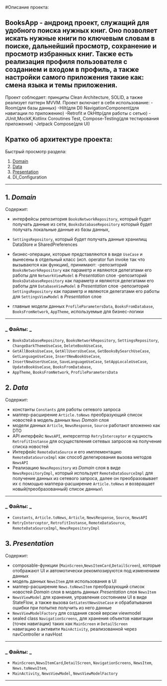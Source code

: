 #Описание проекта:

BooksApp - андроид проект, служащий для удобного поиска нужных книг. Оно позволяет искать нужные книги по 
ключевым словам в поиске, дальнейший просмотр, сохранение и просмотр избранных книг.
Также есть реализация профиля пользователя с созданием и входом в профиль, а также настройки самого приложения такие как: смена языка и темы приложения.
----
Проект соблюдает: принципы Clean Architecture, SOLID, а также реализует паттерн MVVM.
Проект включает в себя использование: 
-Room(для базы данных) 
-Hilt(для DI) 
NavigationComponent(для навигации по приложению) 
-Retrofit и OkHttp(для работы с сетью)
-JUnit,MockK,Kotlinx Coroutines Test, Compose-Testing(для тестирования приложения)
-Jetpack Compose(для UI)

Кратко об архитектуре проекта:
----
Быстрый просмотр раздела:
1. [Domain](https://github.com/Ryqite/Tasks/wiki/Architecture-of-NewsApp#1-domain)
2. [Data](https://github.com/Ryqite/Tasks/wiki/Architecture-of-NewsApp#2-data)
3. [Presentation](https://github.com/Ryqite/Tasks/wiki/Architecture-of-NewsApp#3-presentation)
4. DI_Configuration
-------
## 1. _Domain_
Содержит:
* интерфейсы репозитория `BooksNetworkRepository`, который будет получать данные из сети, `BooksDatabaseRepository` который будет получать локальные данные из базы данных,
* `SettingsRepository`, который будет получать данные хранилищ DataStore и SharedPreferences
* бизнес-операции, которые представляются в виде `UseCase` и вынесены в отдельный класс (исп. operator fun invoke так что вызываются как функции),
принимают:
-репозиторий `BooksNetworkRepository` как параметр и являются делегатами его работы для `NetworkViewModel` в _Presentation_ слое
-репозиторий `BooksDatabaseRepository` как параметр и являются делегатами его работы для `DatabaseViewModel` в _Presentation_ слое
-репозиторий `SettingsRepository` как параметр и являются делегатами его работы для `SettingsViewModel` в _Presentation_ слое

* главные модели данных `ProfileParametersData`, `BooksFromDatabase`, `BooksFromNetwork`, `AppTheme`, используемые для бизнес-логики
-----
### _ Файлы: _
* `BooksDatabaseRepository`, `BooksNetworkRepository`, `SettingsRepository`, `ChangeDarkThemeUseCase`, `DeleteBookUseCase`,
* `GetAllBooksUseCase`, `GetAllUsersUseCase`, `GetBooksBySearchUseCase`, `GetLanguageUseCase`,  `InsertNewBookUseCase`,
* `InsertNewUserUseCase`, `SaveLanguageUseCase`, `SetAppLocaleUseCase`, `UpdateBookUseCase`,  `BooksFromDatabase`,
* `AppTheme`,  `BooksFromNetwork`, `ProfileParametersData`

## 2. _Data_
Содержит:
* константы `Constants` для работы сетевого запроса
* маппер-расширение `Article.toNews` преобразующий список новостей в модель данных `News` _Domain_ слоя
* модели данных `Article`, `NewsResponse`, `Source` работают вложенно как DTO
* API интерфейс `NewsAPI`, интерсептор `RetryInterceptor` и сущность `RetrofitInstanse` для осуществления сетевых запросов на получение списка новостей
* Интерфейс `RemoteDataSource` и его имплементацию `RemoteDataSourceImpl` как способ делегирования вызова методов `NewsAPI`
* Реализацию `NewsRepository` из _Domain_ слоя в виде `NewsRepositoryImpl`, который использует `RemoteDataSourceImpl` для получение данных
из сетевого запроса, далее он преобразовывает их с помощью маппера-расширение `Article.toNews` и возвращает новый(преобразованный) список данных\
-----
### _ Файлы: _
* `Constants`, `Article.toNews`, `Article`, `NewsResponse`, `Source`, `NewsAPI`
* `RetryInterceptor`, `RetrofitInstanse`, `RemoteDataSource`, `RemoteDataSourceImpl`, `NewsRepositoryImpl`

## 3. _Presentation_
Содержит:
* composable-функции (`MainScreen`,`NewsItemCard`,`DetailScreen`), которые отображают UI и автомотически рекомпозируются под изменением данных
* модель данных `NewsItem` для использования в UI
* маппер-расширение `News.toNewsItem` преобразующий список новостей _Domain_ слоя в модель данных _Presentation_ слоя `NewsItem`
* `NewsViewModel` для хранения, управления состоянием UI в виде StateFlow, а также вызова `GetLatestNewsUseCase` и обрабатывания ошибки при попытке получить из него данные
* `NewsViewModelFactory` для создания своей версии viewmodel
* sealed class `NavigationScreens`, для хранения объектов навигации (точек навигации) таких как `MainScreen` и `DetailScreen`
* навигацию в активити `MainActivity`, реализованной через navController и navHost
------
### _ Файлы: _
* `MainScreen`,`NewsItemCard`,`DetailScreen`, `NavigationScreens`, `NewsItem`, `News.toNewsItem`,
* `MainActivity`, `NewsViewModel`, `NewsViewModelFactory`
---
